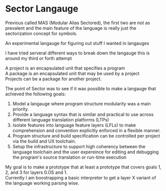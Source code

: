 # Sector Langauge
Previous called MAS (Modular Alias Sectored), 
the first two are not as prevalent and the main feature of the language is really just
the sectorization concept for symbols.

An experimental langauge for figuring out stuff I wanted in langauges

I have tried serveral different ways to break down the langauge this is around my third or forth attempt

A project is an encapsulated unit that specifies a program  
A package is an encapsulated unit that may be used by a project  
Projects can be a package for another project.  

The point of Sector was to see if it was possible to make a langauge that achieved the following goals:
1. Model a langauge where program structure modularity was a main priority.
2. Provide a language syntax that is similar and practical to use across different 
	language translation platforms (LTPs)
3. Isolate features into language feature layers (LFLs) to make comprehension and convention
	 explicitly enforced in a flexible manner.
4. Program structure and build specification can be controlled per project via the build and UX toolchain.
5. Setup the infrastructure to support high coherency between the language toolchain and the 
   user expereince for editing and debugging the program's source translation or run-time execution
  
  
My goal is to make a prototype that at least a prototype that covers goals 1, 2, and 3 for layers 0.OS and 1.  
Currently I am boostrapping a basic interpreter to get a layer X variant of the language working parsing wise.
